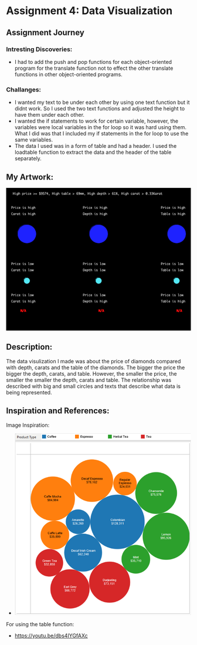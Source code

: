 # Assignment 4: Data Visualization

## Assignment Journey

### Intresting Discoveries:
- I had to add the push and pop functions for each object-oriented program for the translate function not to effect the other translate functions in other object-oriented programs.

### Challanges:
- I wanted my text to be under each other by using one text function but it didnt work. So I used the two text functions and adjusted the height to have them under each other.
- I wanted the if statements to work for certain variable, however, the variables were local variables in the for loop so it was hard using them. What I did was that I included my if statements in the for loop to use the same variables.
- The data I used was in a form of table and had a header. I used the loadtable function to extract the data and the header of the table separately.

## My Artwork:

![](Image.png)

## Description:

The data visulization I made was about the price of diamonds compared with depth, carats and the table of the diamonds. The bigger the price the bigger the depth, carats, and table. However, the smaller the price, the smaller the smaller the depth, carats and table. The relationship was described with big and small circles and texts that describe what data is being represented.

## Inspiration and References:

Image Inspiration: 

- ![](Image2.png)

For using the table function: 

- https://youtu.be/dbs4IYGfAXc
